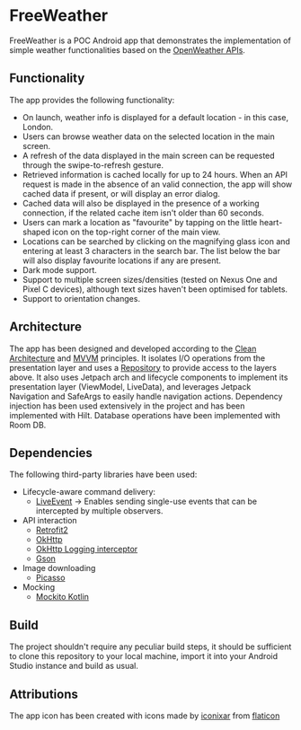 # FreeWeather

FreeWeather is a POC Android app that demonstrates the implementation of simple weather functionalities based on the [OpenWeather APIs](https://openweathermap.org/current).

## Functionality

The app provides the following functionality:
- On launch, weather info is displayed for a default location - in this case, London.
- Users can browse weather data on the selected location in the main screen.
- A refresh of the data displayed in the main screen can be requested through the swipe-to-refresh gesture.
- Retrieved information is cached locally for up to 24 hours. When an API request is made in the absence of an valid connection, the app will show cached data if present, or will display an error dialog.
- Cached data will also be displayed in the presence of a working connection, if the related cache item isn't older than 60 seconds.
- Users can mark a location as "favourite" by tapping on the little heart-shaped icon on the top-right corner of the main view.
- Locations can be searched by clicking on the magnifying glass icon and entering at least 3 characters in the search bar. The list below the bar will also display favourite locations if any are present.
- Dark mode support.
- Support to multiple screen sizes/densities (tested on Nexus One and Pixel C devices), although text sizes haven't been optimised for tablets.
- Support to orientation changes.

## Architecture

The app has been designed and developed according to the [Clean Architecture](https://blog.cleancoder.com/uncle-bob/2012/08/13/the-clean-architecture.html) and [MVVM](https://developer.android.com/jetpack/guide) principles. It isolates I/O operations from the presentation layer and uses a [Repository](https://developer.android.com/jetpack/guide#fetch-data) to provide access to the layers above.
It also uses Jetpach arch and lifecycle components to implement its presentation layer (ViewModel, LiveData), and leverages Jetpack Navigation and SafeArgs to easily handle navigation actions.
Dependency injection has been used extensively in the project and has been implemented with Hilt. Database operations have been implemented with Room DB.

## Dependencies

The following third-party libraries have been used:
- Lifecycle-aware command delivery:
  - [LiveEvent](https://github.com/hadilq/LiveEvent) -> Enables sending single-use events that can be intercepted by multiple observers.
- API interaction
  - [Retrofit2](https://square.github.io/retrofit/)
  - [OkHttp](https://square.github.io/okhttp/)
  - [OkHttp Logging interceptor](https://github.com/square/okhttp/tree/master/okhttp-logging-interceptor)
  - [Gson](https://github.com/google/gson)
- Image downloading
  - [Picasso](https://github.com/square/picasso)
- Mocking
  - [Mockito Kotlin](https://github.com/mockito/mockito-kotlin)

## Build

The project shouldn't require any peculiar build steps, it should be sufficient to clone this repository to your local machine, import it into your Android Studio instance and build as usual.
  
## Attributions

The app icon has been created with icons made by [iconixar](https://www.flaticon.com/authors/iconixar) from [flaticon](https://www.flaticon.com/)
  
